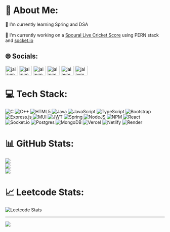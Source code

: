# 💫 About Me:
🧠 I’m currently learning Spring and DSA<br><br>🚀 I'm currently working on a [Spoural Live Cricket Score](https://github.com/jalaym825/sgp-2-backend-server) using PERN stack and [socket.io](https://socket.io/)<br>


## 🌐 Socials:
<a href="https://linkedin.com/in/jalaymovaliya" target="blank"><img align="center" src="https://raw.githubusercontent.com/rahuldkjain/github-profile-readme-generator/master/src/images/icons/Social/linked-in-alt.svg" alt="jalaymovaliya" height="30" width="40" /></a>
<a href="https://www.codechef.com/users/jalaym825" target="blank"><img align="center" src="https://cdn.jsdelivr.net/npm/simple-icons@3.1.0/icons/codechef.svg" alt="jalaym825" height="30" width="40" /></a>
<a href="https://www.leetcode.com/jalaym825" target="blank"><img align="center" src="https://raw.githubusercontent.com/rahuldkjain/github-profile-readme-generator/master/src/images/icons/Social/leet-code.svg" alt="jalaym825" height="30" width="40" /></a>
<a href="https://codeforces.com/profile/jalaym825" target="blank"><img align="center" src="https://raw.githubusercontent.com/rahuldkjain/github-profile-readme-generator/master/src/images/icons/Social/codeforces.svg" alt="jalaym825" height="30" width="40" /></a>
<a href="https://auth.geeksforgeeks.org/user/jalaym825" target="blank"><img align="center" src="https://raw.githubusercontent.com/rahuldkjain/github-profile-readme-generator/master/src/images/icons/Social/geeks-for-geeks.svg" alt="jalaym825" height="30" width="40" /></a>
<a href="https://instagram.com/jalaym825" target="blank"><img align="center" src="https://raw.githubusercontent.com/rahuldkjain/github-profile-readme-generator/master/src/images/icons/Social/instagram.svg" alt="jalaym825" height="30" width="40" /></a>


# 💻 Tech Stack:
![C](https://img.shields.io/badge/c-%2300599C.svg?style=for-the-badge&logo=c&logoColor=white) ![C++](https://img.shields.io/badge/c++-%2300599C.svg?style=for-the-badge&logo=c%2B%2B&logoColor=white) ![HTML5](https://img.shields.io/badge/html5-%23E34F26.svg?style=for-the-badge&logo=html5&logoColor=white) ![Java](https://img.shields.io/badge/java-%23ED8B00.svg?style=for-the-badge&logo=openjdk&logoColor=white) ![JavaScript](https://img.shields.io/badge/javascript-%23323330.svg?style=for-the-badge&logo=javascript&logoColor=%23F7DF1E) ![TypeScript](https://img.shields.io/badge/typescript-%23007ACC.svg?style=for-the-badge&logo=typescript&logoColor=white) ![Bootstrap](https://img.shields.io/badge/bootstrap-%238511FA.svg?style=for-the-badge&logo=bootstrap&logoColor=white) ![Express.js](https://img.shields.io/badge/express.js-%23404d59.svg?style=for-the-badge&logo=express&logoColor=%2361DAFB) ![MUI](https://img.shields.io/badge/MUI-%230081CB.svg?style=for-the-badge&logo=mui&logoColor=white) ![JWT](https://img.shields.io/badge/JWT-black?style=for-the-badge&logo=JSON%20web%20tokens) ![Spring](https://img.shields.io/badge/spring-%236DB33F.svg?style=for-the-badge&logo=spring&logoColor=white) ![NodeJS](https://img.shields.io/badge/node.js-6DA55F?style=for-the-badge&logo=node.js&logoColor=white) ![NPM](https://img.shields.io/badge/NPM-%23CB3837.svg?style=for-the-badge&logo=npm&logoColor=white) ![React](https://img.shields.io/badge/react-%2320232a.svg?style=for-the-badge&logo=react&logoColor=%2361DAFB) ![Socket.io](https://img.shields.io/badge/Socket.io-black?style=for-the-badge&logo=socket.io&badgeColor=010101) ![Postgres](https://img.shields.io/badge/postgres-%23316192.svg?style=for-the-badge&logo=postgresql&logoColor=white) ![MongoDB](https://img.shields.io/badge/MongoDB-%234ea94b.svg?style=for-the-badge&logo=mongodb&logoColor=white) ![Vercel](https://img.shields.io/badge/vercel-%23000000.svg?style=for-the-badge&logo=vercel&logoColor=white) ![Netlify](https://img.shields.io/badge/netlify-%23000000.svg?style=for-the-badge&logo=netlify&logoColor=#00C7B7) ![Render](https://img.shields.io/badge/Render-%46E3B7.svg?style=for-the-badge&logo=render&logoColor=white)
# 📊 GitHub Stats:
![](https://github-readme-stats.vercel.app/api?username=jalaym825&theme=dark&hide_border=false&include_all_commits=false&count_private=false)<br/>
![](https://github-readme-streak-stats.herokuapp.com/?user=jalaym825&theme=dark&hide_border=false)<br/>
![](https://github-readme-stats.vercel.app/api/top-langs/?username=jalaym825&theme=dark&hide_border=false&include_all_commits=false&count_private=false&layout=compact)
# 📈 Leetcode Stats:
![Leetcode Stats](https://leetcard.jacoblin.cool/jalaym825?ext=heatmap)

---
[![](https://visitcount.itsvg.in/api?id=jalaym825&icon=0&color=0)](https://visitcount.itsvg.in)

